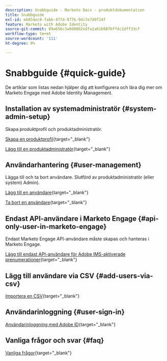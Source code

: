```yaml
---
description: Snabbguide - Marketo Docs - produktdokumentation
title: Snabbguide
exl-id: eb854ec8-fabb-477d-977b-9dc7e7d9f24f
feature: Marketo with Adobe Identity
source-git-commit: 09a656c3a0d0002edfa1a61b987bff4c1dff33cf
workflow-type: tm+mt
source-wordcount: '111'
ht-degree: 0%

---
```


# Snabbguide {#quick-guide}

De artiklar som listas nedan hjälper dig att konfigurera och lära dig mer om Marketo Engage med Adobe Identity Management.

## Installation av systemadministratör {#system-admin-setup}

Skapa produktprofil och produktadministratör.

[Skapa en produktprofil](/help/marketo/product-docs/administration/marketo-with-adobe-identity/admin-setup.md#create-a-product-profile){target="_blank"}

[Lägg till en produktadministratör](/help/marketo/product-docs/administration/marketo-with-adobe-identity/add-or-remove-a-product-admin.md#add-a-product-admin){target="_blank"}

## Användarhantering {#user-management}

Lägga till och ta bort användare. Slutförd av produktadministratör (eller system)
Admin).

[Lägg till en användare](/help/marketo/product-docs/administration/marketo-with-adobe-identity/add-or-remove-a-user.md#add-a-user){target="_blank"}

[Ta bort en användare](/help/marketo/product-docs/administration/marketo-with-adobe-identity/add-or-remove-a-user.md#remove-a-user){target="_blank"}

## Endast API-användare i Marketo Engage {#api-only-user-in-marketo-engage}

Endast Marketo Engage API-användare måste skapas och hanteras i Marketo Engage.

[Lägg till endast API-användare för Adobe IMS-aktiverade prenumerationer](/help/marketo/product-docs/administration/marketo-with-adobe-identity/add-api-only-user-for-adobe-ims-enabled-subscriptions.md){target="_blank"}

## Lägg till användare via CSV {#add-users-via-csv}

[Importera en CSV](https://helpx.adobe.com/enterprise/using/bulk-upload-users.html#add-users){target="_blank"}

## Användarinloggning {#user-sign-in}

[Användarinloggning med Adobe ID](/help/marketo/product-docs/administration/marketo-with-adobe-identity/user-sign-in-with-adobe-id.md){target="_blank"}

## Vanliga frågor och svar {#faq}

[Vanliga frågor](/help/marketo/product-docs/administration/marketo-with-adobe-identity/faq.md){target="_blank"}
